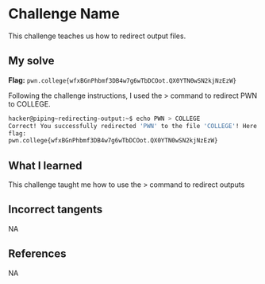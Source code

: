 # Challenge Name
This challenge teaches us how to redirect output files.

## My solve
**Flag:** `pwn.college{wfxBGnPhbmf3DB4w7g6wTbDCOot.QX0YTN0wSN2kjNzEzW}`

Following the challenge instructions, I used the > command to redirect PWN to COLLEGE.

```bash
hacker@piping~redirecting-output:~$ echo PWN > COLLEGE
Correct! You successfully redirected 'PWN' to the file 'COLLEGE'! Here is your 
flag:
pwn.college{wfxBGnPhbmf3DB4w7g6wTbDCOot.QX0YTN0wSN2kjNzEzW}
```

## What I learned 
This challenge taught me how to use the > command to redirect outputs

## Incorrect tangents 
NA

## References
NA
